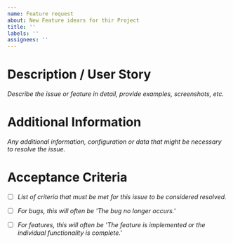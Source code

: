 ```yaml
---
name: Feature request
about: New Feature idears for thir Project
title: ''
labels: ''
assignees: ''
---
```


# Description / User Story

_Describe the issue or feature in detail, provide examples, screenshots, etc._

# Additional Information

_Any additional information, configuration or data that might be necessary to resolve the issue._

# Acceptance Criteria

- [ ] _List of criteria that must be met for this issue to be considered resolved._
- [ ] _For bugs, this will often be 'The bug no longer occurs.'_
- [ ] _For features, this will often be 'The feature is implemented or the individual functionality is complete.'_

